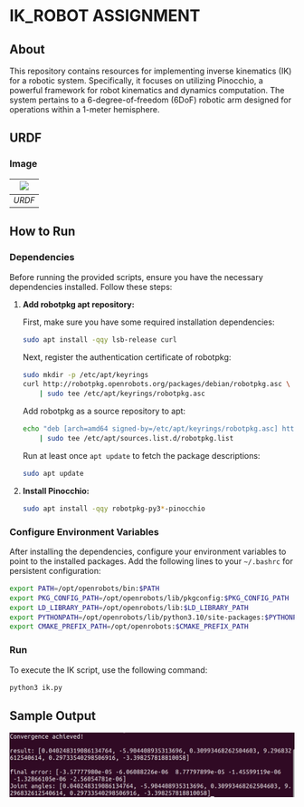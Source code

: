 # IK_ROBOT ASSIGNMENT

## About

This repository contains resources for implementing inverse kinematics (IK) for a robotic system. Specifically, it focuses on utilizing Pinocchio, a powerful framework for robot kinematics and dynamics computation. The system pertains to a 6-degree-of-freedom (6DoF) robotic arm designed for operations within a 1-meter hemisphere.

## URDF

### Image



| <img src="media/urdf.gif">             | 
| :----------------------------------: | 
|          _URDF_           | 
## How to Run

### Dependencies

Before running the provided scripts, ensure you have the necessary dependencies installed. Follow these steps:

1. **Add robotpkg apt repository:**

   First, make sure you have some required installation dependencies:
   ```bash
   sudo apt install -qqy lsb-release curl
   ```

   Next, register the authentication certificate of robotpkg:
   ```bash
   sudo mkdir -p /etc/apt/keyrings
   curl http://robotpkg.openrobots.org/packages/debian/robotpkg.asc \
       | sudo tee /etc/apt/keyrings/robotpkg.asc
   ```

   Add robotpkg as a source repository to apt:
   ```bash
   echo "deb [arch=amd64 signed-by=/etc/apt/keyrings/robotpkg.asc] http://robotpkg.openrobots.org/packages/debian/pub $(lsb_release -cs) robotpkg" \
       | sudo tee /etc/apt/sources.list.d/robotpkg.list
   ```

   Run at least once `apt update` to fetch the package descriptions:
   ```bash
   sudo apt update
   ```

2. **Install Pinocchio:**

   ```bash
   sudo apt install -qqy robotpkg-py3*-pinocchio
   ```

### Configure Environment Variables

After installing the dependencies, configure your environment variables to point to the installed packages. Add the following lines to your `~/.bashrc` for persistent configuration:

```bash
export PATH=/opt/openrobots/bin:$PATH
export PKG_CONFIG_PATH=/opt/openrobots/lib/pkgconfig:$PKG_CONFIG_PATH
export LD_LIBRARY_PATH=/opt/openrobots/lib:$LD_LIBRARY_PATH
export PYTHONPATH=/opt/openrobots/lib/python3.10/site-packages:$PYTHONPATH # Adapt your desired Python version here
export CMAKE_PREFIX_PATH=/opt/openrobots:$CMAKE_PREFIX_PATH
```

### Run

To execute the IK script, use the following command:

```bash
python3 ik.py
```

## Sample Output

![Alt Text](media/sample_output.png)

